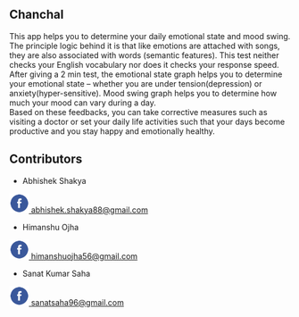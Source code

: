 Chanchal
-----
This app helps you to determine your daily emotional state and mood swing. The principle logic behind it is that like emotions are attached with songs, they are also associated with words (semantic features). This test neither checks your English vocabulary nor does it checks your response speed. After giving a 2 min test, the emotional state graph helps you to determine your emotional state – whether you are under tension(depression) or anxiety(hyper-sensitive). Mood swing graph helps you to determine how much your mood can vary during a day.  
Based on these feedbacks, you can take corrective measures such as visiting a doctor or set your daily life activities such that your days become productive and you stay happy and emotionally healthy.

Contributors 
-----

 -  Abhishek Shakya

  <a href="https://www.facebook.com/mayank.jindal.9041" target="_blank" title="facebook profile" style="width:100%"><img src="https://github.com/PhilJay/MPAndroidChart/blob/master/design/facebook_icon.png" title="Share on Facebook" width="35" height=35 />
    abhishek.shakya88@gmail.com


 -  Himanshu Ojha

  <a href="https://www.facebook.com/anshuagrawal2791" target="_blank" title="facebook profile" style="width:100%"><img src="https://github.com/PhilJay/MPAndroidChart/blob/master/design/facebook_icon.png" title="Share on Facebook" width="35" height=35 />
    himanshuojha56@gmail.com

 -  Sanat Kumar Saha

  <a href="https://www.facebook.com/sanat.saha.180" target="_blank" title="facebook profile" style="width:100%"><img src="https://github.com/PhilJay/MPAndroidChart/blob/master/design/facebook_icon.png" title="Share on Facebook" width="35" height=35 />
    sanatsaha96@gmail.com
